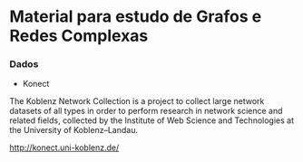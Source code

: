 # Material para estudo de Grafos e Redes Complexas

### Dados
- Konect

The Koblenz Network Collection is a project to collect large network datasets of all types in order to perform research in network science and related fields, collected by the Institute of Web Science and Technologies at the University of Koblenz–Landau.

http://konect.uni-koblenz.de/
